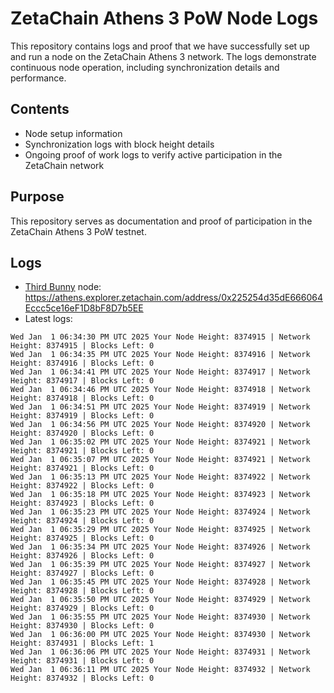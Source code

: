 # ZetaChain Athens 3 PoW Node Logs
This repository contains logs and proof that we have successfully set up and run a node on the ZetaChain Athens 3 network. The logs demonstrate continuous node operation, including synchronization details and performance.

## Contents
- Node setup information
- Synchronization logs with block height details
- Ongoing proof of work logs to verify active participation in the ZetaChain network

## Purpose
This repository serves as documentation and proof of participation in the ZetaChain Athens 3 PoW testnet.

## Logs

- [Third Bunny](https://thirdbunny.xyz/) node: https://athens.explorer.zetachain.com/address/0x225254d35dE666064Eccc5ce16eF1D8bF8D7b5EE
- Latest logs:
```
Wed Jan  1 06:34:30 PM UTC 2025 Your Node Height: 8374915 | Network Height: 8374915 | Blocks Left: 0
Wed Jan  1 06:34:35 PM UTC 2025 Your Node Height: 8374916 | Network Height: 8374916 | Blocks Left: 0
Wed Jan  1 06:34:41 PM UTC 2025 Your Node Height: 8374917 | Network Height: 8374917 | Blocks Left: 0
Wed Jan  1 06:34:46 PM UTC 2025 Your Node Height: 8374918 | Network Height: 8374918 | Blocks Left: 0
Wed Jan  1 06:34:51 PM UTC 2025 Your Node Height: 8374919 | Network Height: 8374919 | Blocks Left: 0
Wed Jan  1 06:34:56 PM UTC 2025 Your Node Height: 8374920 | Network Height: 8374920 | Blocks Left: 0
Wed Jan  1 06:35:02 PM UTC 2025 Your Node Height: 8374921 | Network Height: 8374921 | Blocks Left: 0
Wed Jan  1 06:35:07 PM UTC 2025 Your Node Height: 8374921 | Network Height: 8374921 | Blocks Left: 0
Wed Jan  1 06:35:13 PM UTC 2025 Your Node Height: 8374922 | Network Height: 8374922 | Blocks Left: 0
Wed Jan  1 06:35:18 PM UTC 2025 Your Node Height: 8374923 | Network Height: 8374923 | Blocks Left: 0
Wed Jan  1 06:35:23 PM UTC 2025 Your Node Height: 8374924 | Network Height: 8374924 | Blocks Left: 0
Wed Jan  1 06:35:29 PM UTC 2025 Your Node Height: 8374925 | Network Height: 8374925 | Blocks Left: 0
Wed Jan  1 06:35:34 PM UTC 2025 Your Node Height: 8374926 | Network Height: 8374926 | Blocks Left: 0
Wed Jan  1 06:35:39 PM UTC 2025 Your Node Height: 8374927 | Network Height: 8374927 | Blocks Left: 0
Wed Jan  1 06:35:45 PM UTC 2025 Your Node Height: 8374928 | Network Height: 8374928 | Blocks Left: 0
Wed Jan  1 06:35:50 PM UTC 2025 Your Node Height: 8374929 | Network Height: 8374929 | Blocks Left: 0
Wed Jan  1 06:35:55 PM UTC 2025 Your Node Height: 8374930 | Network Height: 8374930 | Blocks Left: 0
Wed Jan  1 06:36:00 PM UTC 2025 Your Node Height: 8374930 | Network Height: 8374931 | Blocks Left: 1
Wed Jan  1 06:36:06 PM UTC 2025 Your Node Height: 8374931 | Network Height: 8374931 | Blocks Left: 0
Wed Jan  1 06:36:11 PM UTC 2025 Your Node Height: 8374932 | Network Height: 8374932 | Blocks Left: 0
```
